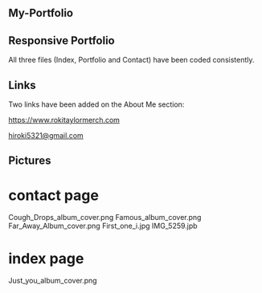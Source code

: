 ## My-Portfolio

## Responsive Portfolio

All three files (Index, Portfolio and Contact) have been coded consistently.

## Links

Two links have been added on the About Me section:

https://www.rokitaylormerch.com

hiroki5321@gmail.com


## Pictures

# contact page

Cough_Drops_album_cover.png
Famous_album_cover.png
Far_Away_Album_cover.png
First_one_i.jpg
IMG_5259.jpb

# index page

Just_you_album_cover.png
